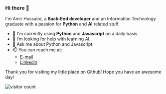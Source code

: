 ### Hi there 👋

<!--
**consDev/consDev** is a ✨ _special_ ✨ repository because its `README.md` (this file) appears on your GitHub profile.

Here are some ideas to get you started:
-->
I'm Amir Hussain(, a **Back-End developer** and an Information Technology graduate with a passion for **Python** and **AI** related stuff.

- 🤩 I'm currently using **Python** and **Javascript** on a daily basis.
- 🤔 I’m looking for help with learning AI.
- 💬 Ask me about Python and Javascript. 
- 📫 You can reach me at: 
  - [E-mail](mailto:amirthedevops@gmail.com)
  - [Linkedin](https://www.linkedin.com/in/amirhussain-meghdadian)
  
Thank you for visiting my little place on Github! Hope you have an awesome day!

![visitor count](https://visitor-badge.glitch.me/badge?page_id=consDev/consDev)

<!--
-  Find some more stuff at https://github.com/AasaiAlangaram
- ⚡ Where to find more of my work:
  - [My website](https://apurvmishra.xyz)
  - [Devpost](https://devpost.com/apurvmishra99)


-->
